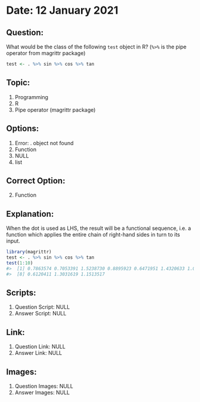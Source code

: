 # Date: 12 January 2021

## Question:
What would be the class of the following `test` object in R? (`%>%` is the pipe operator from magrittr package)

```r
test <- . %>% sin %>% cos %>% tan
```

## Topic:
1. Programming
2. R
3. Pipe operator (magrittr package)

## Options:
1. Error: . object not found
2. Function
3. NULL
4. list

## Correct Option:
2. Function

## Explanation:
When the dot is used as LHS, the result will be a functional sequence, i.e. a function which applies the entire chain of right-hand sides in turn to its input. 

``` r
library(magrittr)
test <- . %>% sin %>% cos %>% tan
test(1:10)
#>  [1] 0.7863574 0.7053391 1.5238730 0.8895923 0.6471951 1.4320633 1.0129597
#>  [8] 0.6120411 1.3031619 1.1513517
```

## Scripts:
1. Question Script: NULL
2. Answer Script: NULL

## Link:
1. Question Link: NULL
2. Answer Link: NULL

## Images:
1. Question Images: NULL
2. Answer Images: NULL